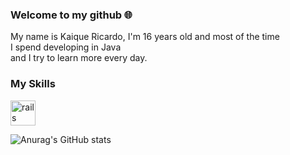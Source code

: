 ### Welcome to my github :globe_with_meridians:	

My name is Kaique Ricardo, I'm 16 years old and most of the time <br>
I spend developing in Java <br>
and I try to learn more every day. 

### My Skills
 <img src="https://cdn.jsdelivr.net/gh/devicons/devicon/icons/java/java-original.svg" alt="rails" width="" height="40" style="max-width:100%;"></img>
 
![Anurag's GitHub stats](https://github-readme-stats.vercel.app/api?username=anuraghazra&show_icons=true&theme=radical)


 
<!--
**SrMinister/SrMinister** is a ✨ _special_ ✨ repository because its `README.md` (this file) appears on your GitHub profile.

Here are some ideas to get you started:

- 🔭 I’m currently working on ...
- 🌱 I’m currently learning ...
- 👯 I’m looking to collaborate on ...
- 🤔 I’m looking for help with ...
- 💬 Ask me about ...
- 📫 How to reach me: ...
- 😄 Pronouns: ...
- ⚡ Fun fact: ...
-->
